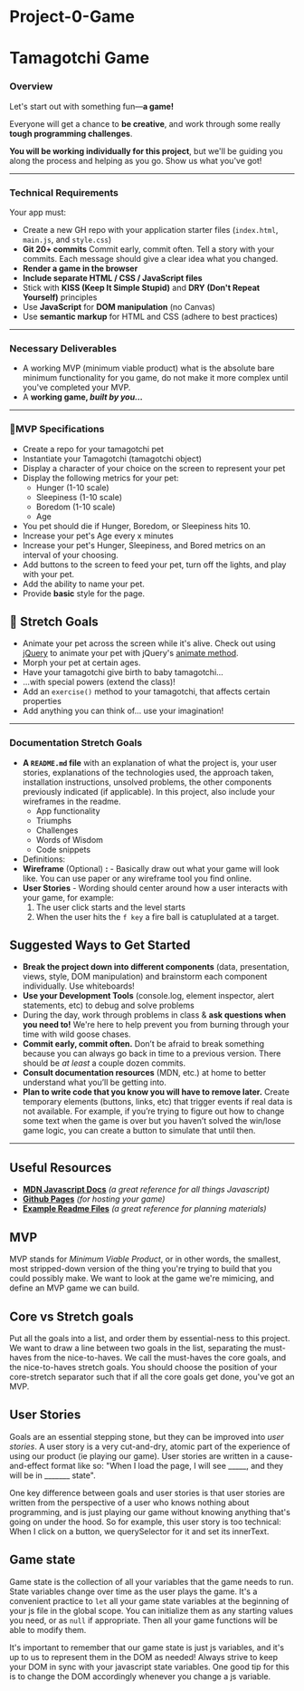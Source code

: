 # Project-0-Game
# Tamagotchi Game

### Overview

Let's start out with something fun—**a game!**

Everyone will get a chance to **be creative**, and work through some really **tough programming challenges**.

**You will be working individually for this project**, but we'll be guiding you along the process and helping as you go. Show us what you've got!

---

### Technical Requirements

Your app must:

- Create a new GH repo with your application starter files (`index.html`, `main.js`, and `style.css`)
- **Git 20+ commits** Commit early, commit often. Tell a story with your commits. Each message should give a clear idea what you changed.
- **Render a game in the browser**
- **Include separate HTML / CSS / JavaScript files**
- Stick with **KISS (Keep It Simple Stupid)** and **DRY (Don't Repeat Yourself)** principles
- Use **JavaScript** for **DOM manipulation** (no Canvas)
- Use **semantic markup** for HTML and CSS (adhere to best practices)

---

### Necessary Deliverables

- A working MVP (minimum viable product) what is the absolute bare minimum functionality for you game, do not make it more complex until you've completed your MVP.
- A **working game, *built by you…***

---

### 🥉MVP Specifications

- Create a repo for your tamagotchi pet
- Instantiate your Tamagotchi (tamagotchi object)
- Display a character of your choice on the screen to represent your pet
- Display the following metrics for your pet:
    - Hunger (1-10 scale)
    - Sleepiness (1-10 scale)
    - Boredom (1-10 scale)
    - Age
- You pet should die if Hunger, Boredom, or Sleepiness hits 10.
- Increase your pet's Age every x minutes
- Increase your pet's Hunger, Sleepiness, and Bored metrics on an interval of your choosing.
- Add buttons to the screen to feed your pet, turn off the lights, and play with your pet.
- Add the ability to name your pet.
- Provide **basic** style for the page.

## 🚀 Stretch Goals

- Animate your pet across the screen while it's alive. Check out using [jQuery](https://jquery.com/) to animate your pet with jQuery's [animate method](https://api.jquery.com/animate/).
- Morph your pet at certain ages.
- Have your tamagotchi give birth to baby tamagotchi...
- ...with special powers (extend the class)!
- Add an `exercise()` method to your tamagotchi, that affects certain properties
- Add anything you can think of... use your imagination!

---

### Documentation Stretch Goals

- **A `README.md` file** with an explanation of what the project is, your user stories, explanations of the technologies used, the approach taken, installation instructions, unsolved problems, the other components previously indicated (if applicable). In this project, also include your wireframes in the readme.
    - App functionality
    - Triumphs
    - Challenges
    - Words of Wisdom
    - Code snippets
- Definitions:
- **Wireframe** (Optional) **:** - Basically draw out what your game will look like. You can use paper or any wireframe tool you find online.
- **User Stories** - Wording should center around how a user interacts with your game, for example:
    1. The user click starts and the level starts
    2. When the user hits the `f key` a fire ball is catuplulated at a target.

## Suggested Ways to Get Started

- **Break the project down into different components** (data, presentation, views, style, DOM manipulation) and brainstorm each component individually. Use whiteboards!
- **Use your Development Tools** (console.log, element inspector, alert statements, etc) to debug and solve problems
- During the day, work through problems in class & **ask questions when you need to!** We're here to help prevent you from burning through your time with wild goose chases.
- **Commit early, commit often.** Don’t be afraid to break something because you can always go back in time to a previous version. There should be *at least* a couple dozen commits.
- **Consult documentation resources** (MDN, etc.) at home to better understand what you’ll be getting into.
- **Plan to write code that you know you will have to remove later.** Create temporary elements (buttons, links, etc) that trigger events if real data is not available. For example, if you’re trying to figure out how to change some text when the game is over but you haven’t solved the win/lose game logic, you can create a button to simulate that until then.

---

## Useful Resources

- **[MDN Javascript Docs](https://developer.mozilla.org/en-US/docs/Web/JavaScript)** *(a great reference for all things Javascript)*
- **[Github Pages](https://pages.github.com/)** *(for hosting your game)*
- **[Example Readme Files](https://github.com/SEIR-7-06/example-readmes)** *(a great reference for planning materials)*

## MVP

MVP stands for *Minimum Viable Product*, or in other words, the smallest, most stripped-down version of the thing you're trying to build that you could possibly make. We want to look at the game we're mimicing, and define an MVP game we can build.

## Core vs Stretch goals

Put all the goals into a list, and order them by essential-ness to this project. We want to draw a line between two goals in the list, separating the must-haves from the nice-to-haves. We call the must-haves the core goals, and the nice-to-haves stretch goals. You should choose the position of your core-stretch separator such that if all the core goals get done, you've got an MVP.

## User Stories

Goals are an essential stepping stone, but they can be improved into *user stories*. A user story is a very cut-and-dry, atomic part of the experience of using our product (ie playing our game). User stories are written in a cause-and-effect format like so: "When I load the page, I will see _____, and they will be in _______ state".

One key difference between goals and user stories is that user stories are written from the perspective of a user who knows nothing about programming, and is just playing our game without knowing anything that's going on under the hood. So for example, this user story is too technical: When I click on a button, we querySelector for it and set its innerText.

## Game state

Game state is the collection of all your variables that the game needs to run. State variables change over time as the user plays the game. It's a convenient practice to `let` all your game state variables at the beginning of your js file in the global scope. You can initialize them as any starting values you need, or as `null` if appropriate. Then all your game functions will be able to modify them.

It's important to remember that our game state is just js variables, and it's up to us to represent them in the DOM as needed! Always strive to keep your DOM in sync with your javascript state variables. One good tip for this is to change the DOM accordingly whenever you change a js variable.
